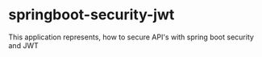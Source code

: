 # springboot-security-jwt
This application represents, how to secure API's with spring boot security and JWT

